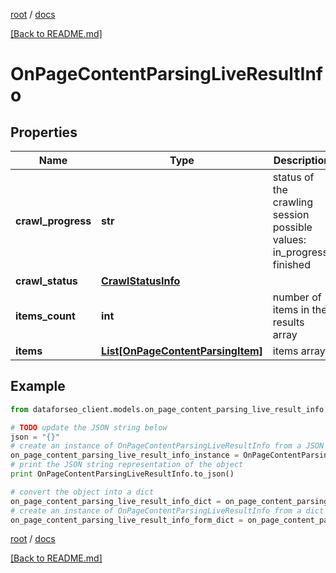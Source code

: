 [root](./../ "root") / [docs](./ "docs")

[[Back to README.md]](./../README.md "[Back to README.md]")

# OnPageContentParsingLiveResultInfo

## Properties

Name | Type | Description | Notes
------------ | ------------- | ------------- | -------------
**crawl_progress** | **str** | status of the crawling session possible values: in_progress, finished | [optional]
**crawl_status** | [**CrawlStatusInfo**](CrawlStatusInfo.md) |  | [optional]
**items_count** | **int** | number of items in the results array | [optional]
**items** | [**List[OnPageContentParsingItem]**](OnPageContentParsingItem.md) | items array | [optional]

## Example

```python
from dataforseo_client.models.on_page_content_parsing_live_result_info import OnPageContentParsingLiveResultInfo

# TODO update the JSON string below
json = "{}"
# create an instance of OnPageContentParsingLiveResultInfo from a JSON string
on_page_content_parsing_live_result_info_instance = OnPageContentParsingLiveResultInfo.from_json(json)
# print the JSON string representation of the object
print OnPageContentParsingLiveResultInfo.to_json()

# convert the object into a dict
on_page_content_parsing_live_result_info_dict = on_page_content_parsing_live_result_info_instance.to_dict()
# create an instance of OnPageContentParsingLiveResultInfo from a dict
on_page_content_parsing_live_result_info_form_dict = on_page_content_parsing_live_result_info.from_dict(on_page_content_parsing_live_result_info_dict)
```

  

[root](./../ "root") / [docs](./ "docs")

[[Back to README.md]](./../README.md "[Back to README.md]")